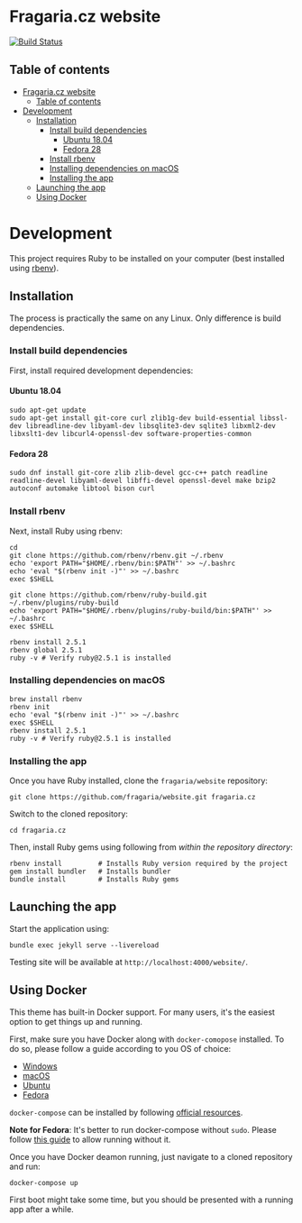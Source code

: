 # Fragaria.cz website

[![Build Status](https://travis-ci.org/fragaria/website.svg?branch=master)](https://travis-ci.org/fragaria/website)

## Table of contents

- [Fragaria.cz website](#fragariacz-website)
    - [Table of contents](#table-of-contents)
- [Development](#development)
    - [Installation](#installation)
        - [Install build dependencies](#install-build-dependencies)
            - [Ubuntu 18.04](#ubuntu-1804)
            - [Fedora 28](#fedora-28)
        - [Install rbenv](#install-rbenv)
        - [Installing dependencies on macOS](#installing-dependencies-on-macos)
        - [Installing the app](#installing-the-app)
    - [Launching the app](#launching-the-app)
    - [Using Docker](#using-docker)

# Development

This project requires Ruby to be installed on your computer (best installed
using [rbenv](https://github.com/rbenv/rbenv)).

## Installation

The process is practically the same on any Linux. Only difference is build dependencies.

### Install build dependencies

First, install required development dependencies:

#### Ubuntu 18.04


```
sudo apt-get update
sudo apt-get install git-core curl zlib1g-dev build-essential libssl-dev libreadline-dev libyaml-dev libsqlite3-dev sqlite3 libxml2-dev libxslt1-dev libcurl4-openssl-dev software-properties-common
```

#### Fedora 28

```
sudo dnf install git-core zlib zlib-devel gcc-c++ patch readline readline-devel libyaml-devel libffi-devel openssl-devel make bzip2 autoconf automake libtool bison curl
```

### Install rbenv

Next, install Ruby using rbenv:

```
cd
git clone https://github.com/rbenv/rbenv.git ~/.rbenv
echo 'export PATH="$HOME/.rbenv/bin:$PATH"' >> ~/.bashrc
echo 'eval "$(rbenv init -)"' >> ~/.bashrc
exec $SHELL

git clone https://github.com/rbenv/ruby-build.git ~/.rbenv/plugins/ruby-build
echo 'export PATH="$HOME/.rbenv/plugins/ruby-build/bin:$PATH"' >> ~/.bashrc
exec $SHELL

rbenv install 2.5.1
rbenv global 2.5.1
ruby -v # Verify ruby@2.5.1 is installed
```

### Installing dependencies on macOS

```
brew install rbenv
rbenv init
echo 'eval "$(rbenv init -)"' >> ~/.bashrc
exec $SHELL
rbenv install 2.5.1
ruby -v # Verify ruby@2.5.1 is installed
```

### Installing the app

Once you have Ruby installed, clone the `fragaria/website` repository:

```
git clone https://github.com/fragaria/website.git fragaria.cz
```

Switch to the cloned repository:

```
cd fragaria.cz
```

Then, install Ruby gems using following from *within the
repository directory*:

```
rbenv install         # Installs Ruby version required by the project
gem install bundler   # Installs bundler
bundle install        # Installs Ruby gems
```

## Launching the app

Start the application using:

```
bundle exec jekyll serve --livereload
```

Testing site will be available at `http://localhost:4000/website/`.

## Using Docker

This theme has built-in Docker support. For many users, it's the easiest option
to get things up and running.

First, make sure you have Docker along with `docker-comopose` installed. To do
so, please follow a guide according to you OS of choice:

* [Windows](https://docs.docker.com/docker-for-windows/install/)
* [macOS](https://docs.docker.com/docker-for-mac/install/)
* [Ubuntu](https://docs.docker.com/install/linux/docker-ce/ubuntu/)
* [Fedora](https://docs.docker.com/install/linux/docker-ce/fedora/)

`docker-compose` can be installed by following
[official resources](https://docs.docker.com/compose/install/).


**Note for Fedora**: It's better to run docker-compose without `sudo`. Please
follow [this guide](https://bluntinstrumentsoftesting.com/2016/12/03/run-docker-without-sudo-in-fedora-25/)
to allow running without it.

Once you have Docker deamon running, just navigate to a cloned repository and
run:

```
docker-compose up
```

First boot might take some time, but you should be presented with a running
app after a while.

